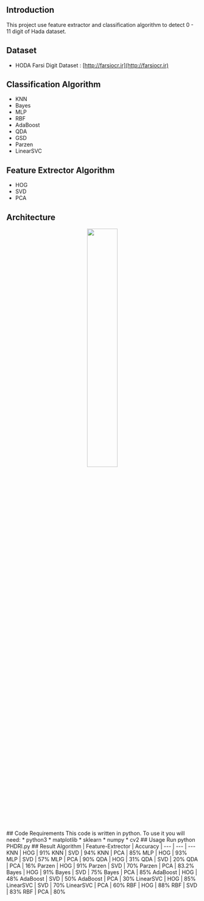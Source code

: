 ## Introduction
This project use feature extractor and classification algorithm to detect 0 - 11 digit of  Hada dataset.
## Dataset
* HODA Farsi Digit Dataset : [http://farsiocr.ir](http://farsiocr.ir)
## Classification Algorithm
* KNN
* Bayes
* MLP
* RBF
* AdaBoost
* QDA
* GSD
* Parzen
* LinearSVC
## Feature Extrector Algorithm
* HOG
* SVD
* PCA
## Architecture
<p align="center"><img width=40% src="https://github.com/msnmkh/Persian-Handwritten-Digits-Image-Recognition/blob/master/media/core-stage-of-ocr.JPG"></p>
## Code Requirements
This code is written in python. To use it you will need:
* python3
* matplotlib
* sklearn
* numpy
* cv2
## Usage
Run python PHDRI.py
## Result
Algorithm | Feature-Extrector | Accuracy |
--- | --- | ---
KNN | HOG | 91%
KNN | SVD | 94%
KNN | PCA | 85%
MLP | HOG | 93%
MLP | SVD | 57%
MLP | PCA | 90%
QDA | HOG | 31%
QDA | SVD | 20%
QDA | PCA | 16%
Parzen | HOG | 91%
Parzen | SVD | 70%
Parzen | PCA | 83.2%
Bayes | HOG | 91%
Bayes | SVD | 75%
Bayes | PCA | 85%
AdaBoost | HOG | 48%
AdaBoost | SVD | 50%
AdaBoost | PCA | 30%
LinearSVC | HOG | 85%
LinearSVC | SVD | 70%
LinearSVC | PCA | 60%
RBF | HOG | 88%
RBF | SVD | 83%
RBF | PCA | 80%


